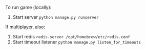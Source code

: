 To run game (locally):

1. Start server `python manage.py runserver`

If multiplayer, also:
1. Start redis `redis-server /opt/homebrew/etc/redis.conf`
2. Start timeout listener `python manage.py listen_for_timeouts`
